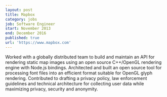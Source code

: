 ```yaml
---
layout: post
title: Mapbox
category: jobs
job: Software Engineer
start: November 2013
end: December 2016
published: true
url: 'https://www.mapbox.com'
---
```


Worked with a globally distributed team to build and maintain an API for rendering static map images using an open source C++/OpenGL rendering engine with Node.js bindings. Architected and built an open source tool for processing font files into an efficient format suitable for OpenGL glyph rendering. Contributed to drafting a privacy policy, law enforcement guidelines and technical architecture for collecting user data while maximizing privacy, security and anonymity.
